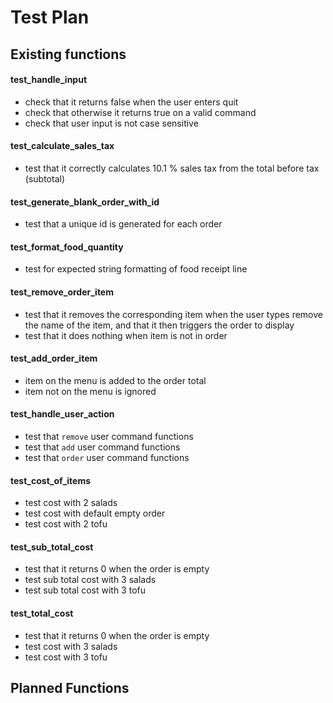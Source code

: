 <!-- List out in words each test that you intend to write
For each test that you intend to write, name the function or functions that you intend to call and test
If you change your tests, update your test plan -->

# Test Plan

## Existing functions

#### test_handle_input
  - check that it returns false when the user enters quit
  - check that otherwise it returns true on a valid command
  - check that user input is not case sensitive

#### test_calculate_sales_tax
  - test that it correctly calculates 10.1 % sales tax from the total before tax (subtotal)

#### test_generate_blank_order_with_id
  - test that a unique id is generated for each order

#### test_format_food_quantity
  - test for expected string formatting of food receipt line

#### test_remove_order_item
  - test that it removes the corresponding item when the user types remove the name of the item, and that it then triggers the order to display
  - test that it does nothing when item is not in order

#### test_add_order_item
  - item on the menu is added to the order total
  - item not on the menu is ignored

#### test_handle_user_action
  - test that `remove` user command functions
  - test that `add` user command functions
  - test that `order` user command functions

#### test_cost_of_items
  - test cost with 2 salads
  - test cost with default empty order
  - test cost with 2 tofu

#### test_sub_total_cost
  - test that it returns 0 when the order is empty
  - test sub total cost with 3 salads
  - test sub total cost with 3 tofu

#### test_total_cost
  - test that it returns 0 when the order is empty
  - test cost with 3 salads
  - test cost with 3 tofu

## Planned Functions
